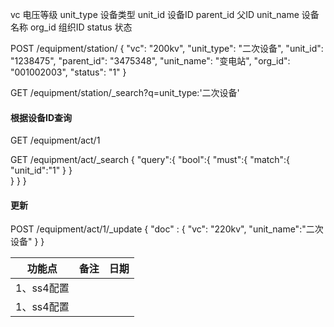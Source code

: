 vc				电压等级
unit_type		设备类型
unit_id			设备ID
parent_id		父ID
unit_name		设备名称
org_id			组织ID
status			状态

POST /equipment/station/ {
    "vc": "200kv", 
    "unit_type": "二次设备", 
    "unit_id": "1238475",
    "parent_id": "3475348",
    "unit_name": "变电站",
    "org_id": "001002003",
    "status": "1"
}

GET /equipment/station/_search?q=unit_type:'二次设备'

#### 根据设备ID查询

GET /equipment/act/1

GET /equipment/act/_search
{
  "query":{
    "bool":{
      "must":{
        "match":{
          "unit_id":"1"
        }
      }      
    }
  }
}

#### 更新

POST /equipment/act/1/_update 
{
    "doc" : {
      "vc": "220kv",
      "unit_name":"二次设备"
    }
}

功能点		 			|备注           | 日期|
------------ 			|:-------------:| :------------:|
1、ss4配置				|   			|
1、ss4配置				|   			|
